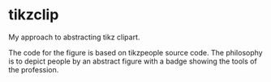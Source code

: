 # tikzclip
My approach to abstracting tikz clipart. 

The code for the figure is based on tikzpeople source code. The philosophy is to depict people by an abstract figure with a badge showing the tools of the profession.
